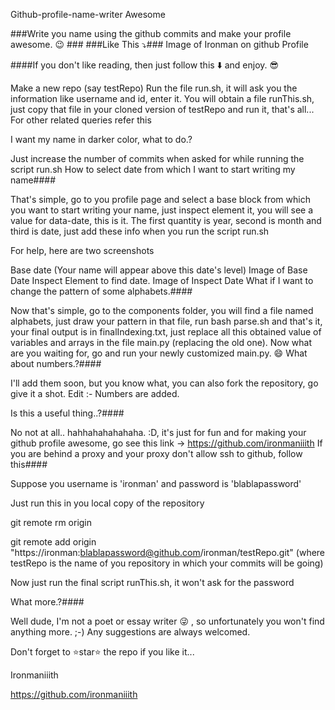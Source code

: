 Github-profile-name-writer  Awesome

###Write you name using the github commits and make your profile awesome. :wink: ### ###Like This :arrow_heading_down:### Image of Ironman on github Profile

####If you don't like reading, then just follow this :arrow_down: and enjoy. :sunglasses:

Make a new repo (say testRepo)
Run the file run.sh, it will ask you the information like username and id, enter it.
You will obtain	a file runThis.sh, just copy that file in your cloned version of testRepo and run it, that's all...
For other related queries refer this

I want my name in darker color, what to do.?

Just increase the number of commits when asked for while running the script run.sh
How to select date from which I want to start writing my name####

That's simple, go to you profile page and select a base block from which you want to start writing your name, just inspect element it, you will see a value for data-date, this is it.
The first quantity is year, second is month and third is date, just add these info when you run the script run.sh

For help, here are two screenshots

Base date (Your name will appear above this date's level) Image of Base Date
Inspect Element to find date. Image of Inspect Date
What if I want to change the pattern of some alphabets.####

Now that's simple, go to the components folder, you will find a file named alphabets, just draw your pattern in that file, run bash parse.sh and that's it, your final output is in finalIndexing.txt, just replace all this obtained value of variables and arrays in the file main.py (replacing the old one). Now what are you waiting for, go and run your newly customized main.py. :smile:
What about numbers.?####

I'll add them soon, but you know what, you can also fork the repository, go give it a shot.
Edit :- Numbers are added.

Is this a useful thing..?####

No not at all.. hahhahahahahaha. :D, it's just for fun and for making your github profile awesome, go see this link -> https://github.com/ironmaniiith
If you are behind a proxy and your proxy don't allow ssh to github, follow this####

Suppose you username is 'ironman' and password is 'blablapassword'

Just run this in you local copy of the repository

git remote rm origin

git remote add origin "https://ironman:blablapassword@github.com/ironman/testRepo.git" (where testRepo is the name of you repository in which your commits will be going)

Now just run the final script runThis.sh, it won't ask for the password

What more.?####

Well dude, I'm not a poet or essay writer :stuck_out_tongue_winking_eye: , so unfortunately you won't find anything more. ;-)
Any suggestions are always welcomed.

Don't forget to :star:star:star: the repo if you like it...

Ironmaniiith

https://github.com/ironmaniiith
